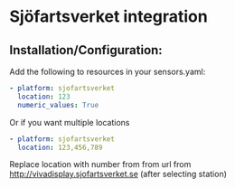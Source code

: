 # Sjöfartsverket integration

## Installation/Configuration:

Add the following to resources in your sensors.yaml:

```yaml
- platform: sjofartsverket
  location: 123
  numeric_values: True
```

Or if you want multiple locations

```yaml
- platform: sjofartsverket
  location: 123,456,789
```

Replace location with number from from url from http://vivadisplay.sjofartsverket.se (after selecting station)
